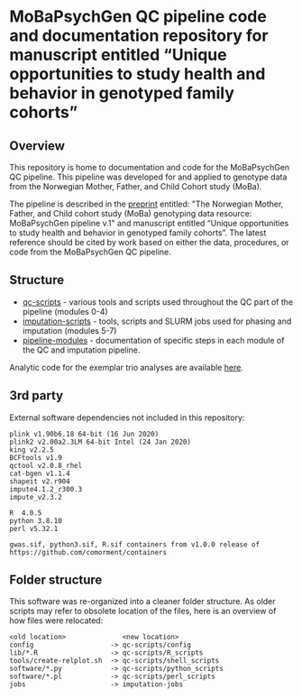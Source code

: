 # MoBaPsychGen QC pipeline code and documentation repository for manuscript entitled “Unique opportunities to study health and behavior in genotyped family cohorts”

## Overview

This repository is home to documentation and code for the MoBaPsychGen QC pipeline. This pipeline was developed for and applied to genotype data from the Norwegian Mother, Father, and Child Cohort study (MoBa).

The pipeline is described in the [preprint](https://doi.org/10.1101/2022.06.23.496289) entitled: "The Norwegian Mother, Father, and Child cohort study (MoBa) genotyping data resource: MoBaPsychGen pipeline v.1" and manuscript entitled “Unique opportunities to study health and behavior in genotyped family cohorts”. The latest reference should be cited by work based on either the data, procedures, or code from the MoBaPsychGen QC pipeline. 

## Structure

* [qc-scripts](qc-scripts) - various tools and scripts used throughout the QC part of the pipeline (modules 0-4)
* [imputation-scripts](imputation-scripts) - tools, scripts and SLURM jobs used for phasing and imputation (modules 5-7)
* [pipeline-modules](pipeline-modules) - documentation of specific steps in each module of the QC and imputation pipeline.

Analytic code for the exemplar trio analyses are available [here](https://github.com/psychgen/moba-trio-analyses).

## 3rd party

External software dependencies not included in this repository:

```
plink v1.90b6.18 64-bit (16 Jun 2020)
plink2 v2.00a2.3LM 64-bit Intel (24 Jan 2020) 
king v2.2.5
BCFtools v1.9
qctool v2.0.8_rhel
cat-bgen v1.1.4
shapeit v2.r904
impute4.1.2_r300.3
impute_v2.3.2
  
R  4.0.5 
python 3.8.10
perl v5.32.1

gwas.sif, python3.sif, R.sif containers from v1.0.0 release of https://github.com/comorment/containers
```

## Folder structure

This software was re-organized into a cleaner folder structure.
As older scripts may refer to obsolete location of the files, here is an overview of how files were relocated:

```
<old location>              <new location>
config                   -> qc-scripts/config
lib/*.R                  -> qc-scripts/R_scripts
tools/create-relplot.sh  -> qc-scripts/shell_scripts
software/*.py            -> qc-scripts/python_scripts
software/*.pl            -> qc-scripts/perl_scripts
jobs                     -> imputation-jobs
```
